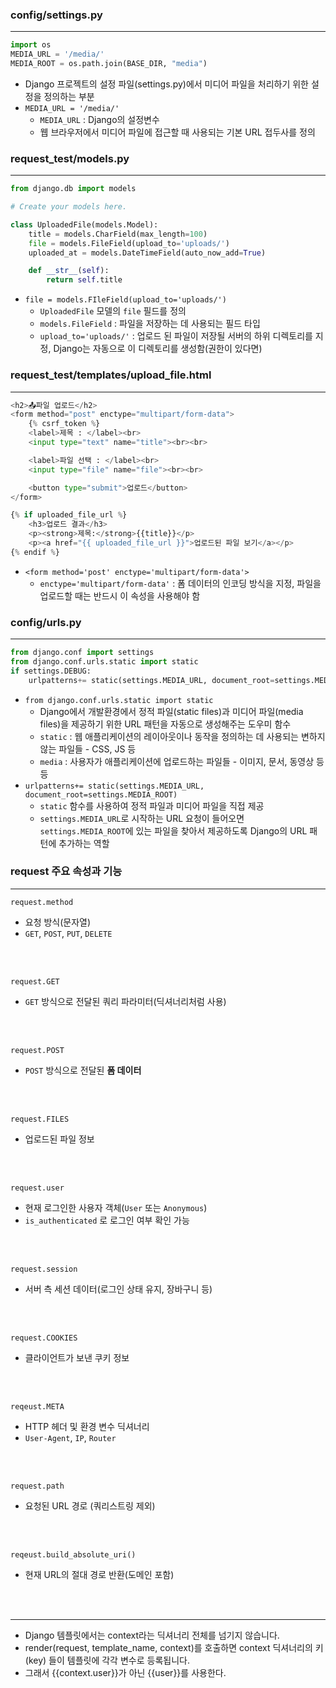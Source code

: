 ### config/settings.py
<hr>

```python
import os
MEDIA_URL = '/media/'
MEDIA_ROOT = os.path.join(BASE_DIR, "media")
```

- Django 프로젝트의 설정 파일(settings.py)에서 미디어 파일을 처리하기 위한 설정을 정의하는 부분
- ```MEDIA_URL = '/media/'```
    - ```MEDIA_URL``` : Django의 설정변수
    - 웹 브라우저에서 미디어 파일에 접근할 때 사용되는 기본 URL 접두사를 정의

### request_test/models.py
<hr>

```python
from django.db import models

# Create your models here.

class UploadedFile(models.Model):
    title = models.CharField(max_length=100)
    file = models.FileField(upload_to='uploads/')
    uploaded_at = models.DateTimeField(auto_now_add=True)

    def __str__(self):
        return self.title
```

- ```file = models.FIleField(upload_to='uploads/')```
    - ```UploadedFile``` 모델의 ```file``` 필드를 정의
    - ```models.FileField``` : 파일을 저장하는 데 사용되는 필드 타입
    - ```upload_to='uploads/'``` : 업로드 된 파일이 저장될 서버의 하위 디렉토리를 지정, Django는 자동으로 이 디렉토리를 생성함(권한이 있다면)

### request_test/templates/upload_file.html
<hr>

```python
<h2>📤파일 업로드</h2>
<form method="post" enctype="multipart/form-data">
    {% csrf_token %}
    <label>제목 : </label><br>
    <input type="text" name="title"><br><br>

    <label>파일 선택 : </label><br>
    <input type="file" name="file"><br><br>

    <button type="submit">업로드</button>
</form>

{% if uploaded_file_url %}
    <h3>업로드 결과</h3>
    <p><strong>제목:</strong>{{title}}</p>
    <p><a href="{{ uploaded_file_url }}">업로드된 파일 보기</a></p>
{% endif %}
```

- ```<form method='post' enctype='multipart/form-data'>```
    - ```enctype='multipart/form-data'``` : 폼 데이터의 인코딩 방식을 지정, 파일을 업로드할 때는 반드시 이 속성을 사용해야 함

### config/urls.py
<hr>

```python
from django.conf import settings
from django.conf.urls.static import static
if settings.DEBUG:
    urlpatterns+= static(settings.MEDIA_URL, document_root=settings.MEDIA_ROOT)
```

- ```from django.conf.urls.static import static```
    - Django에서 개발환경에서 정적 파일(static files)과 미디어 파일(media files)을 제공하기 위한 URL 패턴을 자동으로 생성해주는 도우미 함수
    - ```static``` : 웹 애플리케이션의 레이아웃이나 동작을 정의하는 데 사용되는 변하지 않는 파일들 - CSS, JS 등
    - ```media``` : 사용자가 애플리케이션에 업로드하는 파일들 - 이미지, 문서, 동영상 등등
- ```urlpatterns+= static(settings.MEDIA_URL, document_root=settings.MEDIA_ROOT)```
    - ```static``` 함수를 사용하여 정적 파일과 미디어 파일을 직접 제공
    - ```settings.MEDIA_URL```로 시작하는 URL 요청이 들어오면 ```settings.MEDIA_ROOT```에 있는 파일을 찾아서 제공하도록 Django의 URL 패턴에 추가하는 역할

### request 주요 속성과 기능
<hr>

```request.method```

- 요청 방식(문자열)
- ```GET```, ```POST```, ```PUT```, ```DELETE```

<br><br>

```request.GET```

- ```GET``` 방식으로 전달된 쿼리 파라미터(딕셔너리처럼 사용)

<br><br>

```request.POST```

- ```POST``` 방식으로 전달된 <strong>폼 데이터</strong>

<br><br>

```request.FILES```

- 업로드된 파일 정보

<br><br>

```request.user```

- 현재 로그인한 사용자 객체(```User``` 또는 ```Anonymous```)
- ```is_authenticated``` 로 로그인 여부 확인 가능

<br><br>

```request.session```

- 서버 측 세션 데이터(로그인 상태 유지, 장바구니 등)

<br><br>

```request.COOKIES```

- 클라이언트가 보낸 쿠키 정보

<br><br>

```reqeust.META```

- HTTP 헤더 및 환경 변수 딕셔너리
- ```User-Agent```, ```IP```, ```Router```

<br><br>

```request.path```

- 요청된 URL 경로 (쿼리스트링 제외)

<br><br>

```reqeust.build_absolute_uri()```

- 현재 URL의 절대 경로 반환(도메인 포함)

<br><br>
<hr>

- Django 템플릿에서는 context라는 딕셔너리 전체를 넘기지 않습니다.
- render(request, template_name, context)를 호출하면 context 딕셔너리의 키(key) 들이 템플릿에 각각 변수로 등록됩니다.
- 그래서 {{context.user}}가 아닌 {{user}}를 사용한다.
